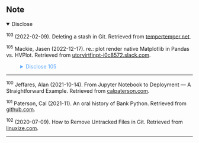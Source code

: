 ## Note

<details open><summary>Disclose</summary>  

<sup><a id="ref103">103</a></sup> (2022-02-09). Deleting a stash in Git. Retrieved from [tempertemper.net](https://www.tempertemper.net/blog/deleting-a-stash-in-git).

<sup><a id="ref104">105</a></sup> Mackie, Jasen (2022-12-17). re.: plot render native Matplotlib in Pandas vs. HVPlot. Retrieved from [utorvirtfinpt-i0c8572.slack.com](https://app.slack.com/client/T02JB3V1X6V/C02HRPXPTNJ/thread/D02M2JKT6B0-1639582349.056500).

<blockquote style="border-left: 0px solid #ccc; color: rgb(88, 166, 255);"><details><summary>Disclose 105</summary>
So, people are asking about how to build a plot function that outputs a plot like the ones in the homework assignment. The answer is to call matplotlib natively, instead of pandas plot using df.plot. However, the homework says "using the Pandas plot function." So i am confused, but i dont see how it matters. If your plot uses matplotlib and looks like the plot in the homework then happy days. Now, have we used matplotlib natively to date? Not really. You can refer to these examples for some ideas on how to build matplotlib plots, including subplots and their various configurations - https://matplotlib.org/stable/tutorials/introductory/pyplot.html.
Start simple...build a plot first...then worry about making it a function which is fairly trivial. You can view the start of office hours today (before and at the end of class) for some ideas. Good luck!  

PS - why does df.plot in pandas yield a different looking bar plot than calling matplotlib when calling df.plot uses matplotlib under the hood? Not sure...but there will be some transformation that pandas is doing that does not translate to how the plot is called when using matplotlib natively.</details></blockquote>

---

<sup><a id="ref100">100</a></sup> Jeffares, Alan (2021-10-14). From Jupyter Notebook to Deployment — A Straightforward Example. Retrieved from [calpaterson.com](https://towardsdatascience.com/from-jupyter-notebook-to-deployment-a-straightforward-example-1838c203a437).

<sup><a id="ref101">101</a></sup> Paterson, Cal (2021-11). An oral history of Bank Python. Retrieved from [github.com](https://calpaterson.com/bank-python.html?utm_medium=email&utm_source=topic+optin&utm_campaign=awareness&utm_content=20211120+prog+nl&mkt_tok=MTA3LUZNUy0wNzAAAAGA2x597x706_jpj_dfLoTer2j_lb7p7OBPqK-oS8pvtoOSr7OU6hpjs-qAaB-0rd4HE4RIsy286eNTnKU-5dHMt-myUCU2ZFTXBPleVsfRtwVNgg).

<sup><a id="ref102">102</a></sup> (2020-07-09). How to Remove Untracked Files in Git. Retrieved from [linuxize.com](https://linuxize.com/post/how-to-remove-untracked-files-in-git/).


</details>

---
